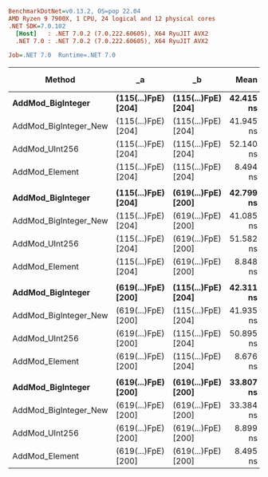 ``` ini

BenchmarkDotNet=v0.13.2, OS=pop 22.04
AMD Ryzen 9 7900X, 1 CPU, 24 logical and 12 physical cores
.NET SDK=7.0.102
  [Host]   : .NET 7.0.2 (7.0.222.60605), X64 RyuJIT AVX2
  .NET 7.0 : .NET 7.0.2 (7.0.222.60605), X64 RyuJIT AVX2

Job=.NET 7.0  Runtime=.NET 7.0  

```
|                Method |                  _a |                  _b |      Mean |     Error |    StdDev | Ratio | RatioSD |   Gen0 | Allocated | Alloc Ratio |
|---------------------- |-------------------- |-------------------- |----------:|----------:|----------:|------:|--------:|-------:|----------:|------------:|
|     **AddMod_BigInteger** | **(115(...)FpE) [204]** | **(115(...)FpE) [204]** | **42.415 ns** | **0.4084 ns** | **0.3621 ns** |  **1.00** |    **0.00** | **0.0014** |     **120 B** |        **1.00** |
| AddMod_BigInteger_New | (115(...)FpE) [204] | (115(...)FpE) [204] | 41.945 ns | 0.3666 ns | 0.3250 ns |  0.99 |    0.01 | 0.0014 |     120 B |        1.00 |
|        AddMod_UInt256 | (115(...)FpE) [204] | (115(...)FpE) [204] | 52.140 ns | 0.7062 ns | 0.6606 ns |  1.23 |    0.02 |      - |         - |        0.00 |
|        AddMod_Element | (115(...)FpE) [204] | (115(...)FpE) [204] |  8.494 ns | 0.0358 ns | 0.0317 ns |  0.20 |    0.00 |      - |         - |        0.00 |
|                       |                     |                     |           |           |           |       |         |        |           |             |
|     **AddMod_BigInteger** | **(115(...)FpE) [204]** | **(619(...)FpE) [200]** | **42.799 ns** | **0.5720 ns** | **0.5070 ns** |  **1.00** |    **0.00** | **0.0014** |     **120 B** |        **1.00** |
| AddMod_BigInteger_New | (115(...)FpE) [204] | (619(...)FpE) [200] | 41.085 ns | 0.4363 ns | 0.3868 ns |  0.96 |    0.01 | 0.0014 |     120 B |        1.00 |
|        AddMod_UInt256 | (115(...)FpE) [204] | (619(...)FpE) [200] | 51.582 ns | 0.3632 ns | 0.3398 ns |  1.21 |    0.02 |      - |         - |        0.00 |
|        AddMod_Element | (115(...)FpE) [204] | (619(...)FpE) [200] |  8.848 ns | 0.0213 ns | 0.0166 ns |  0.21 |    0.00 |      - |         - |        0.00 |
|                       |                     |                     |           |           |           |       |         |        |           |             |
|     **AddMod_BigInteger** | **(619(...)FpE) [200]** | **(115(...)FpE) [204]** | **42.311 ns** | **0.8417 ns** | **0.9356 ns** |  **1.00** |    **0.00** | **0.0014** |     **120 B** |        **1.00** |
| AddMod_BigInteger_New | (619(...)FpE) [200] | (115(...)FpE) [204] | 41.935 ns | 0.7210 ns | 0.6744 ns |  0.99 |    0.02 | 0.0014 |     120 B |        1.00 |
|        AddMod_UInt256 | (619(...)FpE) [200] | (115(...)FpE) [204] | 50.895 ns | 0.1686 ns | 0.1316 ns |  1.19 |    0.03 |      - |         - |        0.00 |
|        AddMod_Element | (619(...)FpE) [200] | (115(...)FpE) [204] |  8.676 ns | 0.0301 ns | 0.0267 ns |  0.20 |    0.00 |      - |         - |        0.00 |
|                       |                     |                     |           |           |           |       |         |        |           |             |
|     **AddMod_BigInteger** | **(619(...)FpE) [200]** | **(619(...)FpE) [200]** | **33.807 ns** | **0.5641 ns** | **0.5277 ns** |  **1.00** |    **0.00** | **0.0013** |     **112 B** |        **1.00** |
| AddMod_BigInteger_New | (619(...)FpE) [200] | (619(...)FpE) [200] | 33.384 ns | 0.6514 ns | 0.6093 ns |  0.99 |    0.03 | 0.0013 |     112 B |        1.00 |
|        AddMod_UInt256 | (619(...)FpE) [200] | (619(...)FpE) [200] |  8.899 ns | 0.0212 ns | 0.0188 ns |  0.26 |    0.00 |      - |         - |        0.00 |
|        AddMod_Element | (619(...)FpE) [200] | (619(...)FpE) [200] |  8.495 ns | 0.0433 ns | 0.0362 ns |  0.25 |    0.00 |      - |         - |        0.00 |
